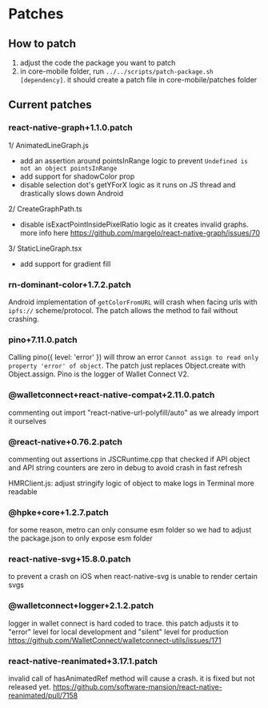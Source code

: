 # Patches

## How to patch

1. adjust the code the package you want to patch
2. in core-mobile folder, run `../../scripts/patch-package.sh [dependency]`. it should create a patch file in core-mobile/patches folder

## Current patches

### react-native-graph+1.1.0.patch

1/ AnimatedLineGraph.js

- add an assertion around pointsInRange logic to prevent `Undefined is not an object pointsInRange`
- add support for shadowColor prop
- disable selection dot's getYForX logic as it runs on JS thread and drastically slows down Android

2/ CreateGraphPath.ts

- disable isExactPointInsidePixelRatio logic as it creates invalid graphs. more info here https://github.com/margelo/react-native-graph/issues/70

3/ StaticLineGraph.tsx

- add support for gradient fill

### rn-dominant-color+1.7.2.patch

Android implementation of `getColorFromURL` will crash when facing urls with `ipfs://` scheme/protocol. The patch allows the method to fail without crashing.

### pino+7.11.0.patch

Calling pino({ level: 'error' }) will throw an error `Cannot assign to read only property 'error' of object`. The patch just replaces Object.create with Object.assign. Pino is the logger of Wallet Connect V2.

### @walletconnect+react-native-compat+2.11.0.patch

commenting out import "react-native-url-polyfill/auto" as we already import it ourselves

### @react-native+0.76.2.patch

commenting out assertions in JSCRuntime.cpp that checked if API object and API string counters are zero in debug to avoid crash in fast refresh

HMRClient.js: adjust stringify logic of object to make logs in Terminal more readable

### @hpke+core+1.2.7.patch

for some reason, metro can only consume esm folder so we had to adjust the package.json to only expose esm folder

### react-native-svg+15.8.0.patch

to prevent a crash on iOS when react-native-svg is unable to render certain svgs

### @walletconnect+logger+2.1.2.patch

logger in wallet connect is hard coded to trace. this patch adjusts it to "error" level for local development and "silent" level for production
https://github.com/WalletConnect/walletconnect-utils/issues/171

### react-native-reanimated+3.17.1.patch

invalid call of hasAnimatedRef method will cause a crash. it is fixed but not released yet.
https://github.com/software-mansion/react-native-reanimated/pull/7158
